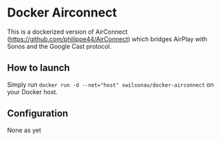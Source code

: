 # Docker Airconnect

This is a dockerized version of AirConnect (https://github.com/philippe44/AirConnect) which bridges AirPlay with Sonos and the Google Cast protocol.

## How to launch

Simply run `docker run -d --net="host" swilsonau/docker-airconnect` on your Docker host.

## Configuration

None as yet
